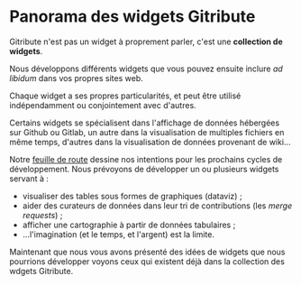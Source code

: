 
# Panorama des widgets Gitribute

Gitribute n'est pas un widget à proprement parler, c'est une **collection de widgets**.

Nous développons différents widgets que vous pouvez ensuite inclure _ad libidum_ dans vos propres sites web.

Chaque widget a ses propres particularités, et peut être utilisé indépendamment ou conjointement avec d'autres.

Certains widgets se spécialisent dans l'affichage de données hébergées sur Github ou Gitlab, un autre dans la visualisation de multiples fichiers en même temps, d'autres dans la visualisation de données provenant de wiki...

Notre [feuille de route](/software) dessine nos intentions pour les prochains cycles de développement. Nous prévoyons de développer un ou plusieurs widgets servant à :

- visualiser des tables sous formes de graphiques (dataviz) ;
- aider des curateurs de données dans leur tri de contributions (les _merge requests_) ;
- afficher une cartographie à partir de données tabulaires ; 
- ...l'imagination (et le temps, et l'argent) est la limite.

Maintenant que nous vous avons présenté des idées de widgets que nous pourrions développer voyons ceux qui existent déjà dans la collection des wdgets Gitribute.
